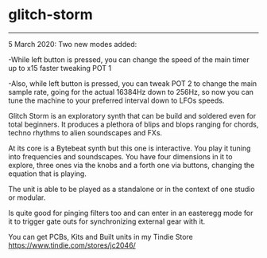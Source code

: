 # glitch-storm





---

5 March 2020: Two new modes added:

-While left button is pressed, you can change the speed of the main timer up to x15 faster tweaking POT 1

-Also, while left button is pressed, you can tweak POT 2 to change the main sample rate, going for the actual 16384Hz down to 256Hz, 
so now you can tune the machine to your preferred interval down to LFOs speeds.

Glitch Storm is an exploratory synth that can be build and soldered even for total beginners. It produces a plethora of blips and blops ranging for chords, techno rhythms to alien soundscapes and FXs.

At its core is a Bytebeat synth but this one is interactive. You play it tuning into frequencies and soundscapes. You have four dimensions in it to explore, three ones via the knobs and a forth one via buttons, changing the equation that is playing.

The unit is able to be played as a standalone or in the context of one studio or modular.

Is quite good for pinging filters too and can enter in an easteregg mode for it to trigger gate outs for synchronizing external gear with it.

You can get PCBs, Kits and Built units in my Tindie Store
https://www.tindie.com/stores/jc2046/
